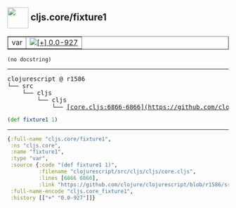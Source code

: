 ## <img width="48px" valign="middle" src="http://i.imgur.com/Hi20huC.png"> cljs.core/fixture1

 <table border="1">
<tr>
<td>var</td>
<td><a href="https://github.com/cljsinfo/api-refs/tree/0.0-927"><img valign="middle" alt="[+] 0.0-927" src="https://img.shields.io/badge/+-0.0--927-lightgrey.svg"></a> </td>
</tr>
</table>

 <samp>
</samp>

```
(no docstring)
```

---

 <pre>
clojurescript @ r1586
└── src
    └── cljs
        └── cljs
            └── <ins>[core.cljs:6866-6866](https://github.com/clojure/clojurescript/blob/r1586/src/cljs/cljs/core.cljs#L6866-L6866)</ins>
</pre>

```clj
(def fixture1 1)
```


---

```clj
{:full-name "cljs.core/fixture1",
 :ns "cljs.core",
 :name "fixture1",
 :type "var",
 :source {:code "(def fixture1 1)",
          :filename "clojurescript/src/cljs/cljs/core.cljs",
          :lines [6866 6866],
          :link "https://github.com/clojure/clojurescript/blob/r1586/src/cljs/cljs/core.cljs#L6866-L6866"},
 :full-name-encode "cljs.core_fixture1",
 :history [["+" "0.0-927"]]}

```
